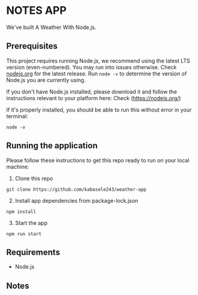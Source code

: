# NOTES APP

We've built A Weather With Node.js.

## Prerequisites
This project requires running Node.js, we recommend using the latest LTS version (even-numbered). You may run into issues otherwise. Check [nodejs.org](https://nodejs.org/) for the latest release. Run `node -v` to determine the version of Node.js you are currently using.

If you don't have Node.js installed, please download it and follow the instructions relevant to your platform here: Check (https://nodejs.org/)

If it's properly installed, you should be able to run this without error in your terminal:

`node -v`


## Running the application
Please follow these instructions to get this repo ready to run on your local machine:

1. Clone this repo

  `git clone https://github.com/kabasele243/weather-app`

2. Install app dependencies from package-lock.json

  `npm install`

3. Start the app

  `npm run start`

## Requirements
- Node.js 

## Notes

